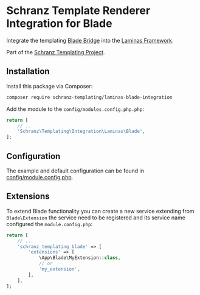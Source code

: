 # Schranz Template Renderer Integration for Blade

Integrate the templating [Blade Bridge](https://github.com/schranz-templating/blade-bridge)
into the [Laminas Framework](https://getlaminas.org/).

Part of the [Schranz Templating Project](https://github.com/schranz-templating/templating).

## Installation

Install this package via Composer:

```bash
composer require schranz-templating/laminas-blade-integration
```

Add the module to the `config/modules.config.php.php`:

```php
return [
    // ...
    'Schranz\Templating\Integration\Laminas\Blade',
];
```

## Configuration

The example and default configuration can be found in [config/module.config.php](config/module.config.php).

## Extensions

To extend Blade functionality you can create a new service extending from `Blade\Extension`
the service need to be registered and its service name configured the `module.config.php`:

```php
return [
    // ...
    'schranz_templating_blade' => [
        'extensions' => [
            \App\Blade\MyExtension::class,
            // or
            'my_extension',
        ],
    ],
];
```
